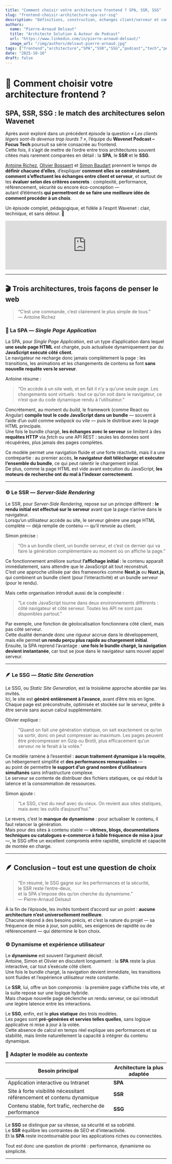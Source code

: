 ```yaml
---
title: "Comment choisir votre architecture frontend ? SPA, SSR, SSG"
slug: "frontend-choisir-architecture-spa-ssr-ssg"
description: "Définitions, construction, échanges client/serveur et comparaison selon des critères concrets (complexité, performance, SEO, sécurité, éco-conception) pour SPA, SSR et SSG."
authors:
  name: "Pierre‑Arnaud Delsaut"
  title: "Architecte Solution & Auteur de Podcast"
  url: "https://www.linkedin.com/in/pierre-arnaud-delsaut/"
  image_url: "/img/authors/delsaut-pierre-arnaud.jpg"
tags: ["frontend","architecture","SPA","SSR","SSG","podcast","tech","performance","seo","web-performance","rendering","static-site","scalability","ux","best-practices", "wavenet"] 
date: "2025-10-18"
draft: false
---
```


# 🦆 Comment choisir votre architecture frontend ?
## SPA, SSR, SSG : le match des architectures selon Wavenet

Après avoir exploré dans un précédent épisode la question *« Les clients légers sont-ils devenus trop lourds ? »*, l’équipe du **Wavenet Podcast – Focus Tech** poursuit sa série consacrée au frontend.  
Cette fois, il s’agit de mettre de l’ordre entre trois architectures souvent citées mais rarement comparées en détail : la **SPA**, le **SSR** et le **SSG**.  

[Antoine Richez](https://www.linkedin.com/in/antoine-richez/), [Olivier Bossaert](https://www.linkedin.com/in/olivierbossaer/) et [Simon Baudart](https://www.linkedin.com/in/simon-baudart/) prennent le temps de **définir chacune d’elles**, d’expliquer **comment elles se construisent**, **comment s’effectuent les échanges entre client et serveur**, et surtout de les **évaluer selon des critères concrets** : complexité, performance, référencement, sécurité ou encore éco-conception —  
autant d’éléments **qui permettront de se faire une meilleure idée de comment procéder à un choix**.  

Un épisode complet, pédagogique, et fidèle à l’esprit Wavenet : clair, technique, et sans détour. 🦆  

<iframe
    data-testid="embed-iframe" 
    style={{borderRadius: "12px"}}
    src="https://open.spotify.com/embed/episode/3FJoCBHvPubppapPNFPQgs?utm_source=generator" 
    width="100%" 
    height="152" 
    frameBorder="0" 
    allowfullscreen="" 
    allow="autoplay;
    clipboard-write; 
    encrypted-media; 
    fullscreen; 
    picture-in-picture" 
    loading="lazy">
</iframe>

---

## 🎬 Trois architectures, trois façons de penser le web

> “C’est une commande, c’est clairement le plus simple de tous.”  
> — Antoine Richez

### 🧩 La SPA — *Single Page Application*  

La SPA, pour *Single Page Application*, est un type d’application dans lequel **une seule page HTML** est chargée, puis actualisée dynamiquement par du **JavaScript exécuté côté client**.  
Le navigateur ne recharge donc jamais complètement la page : les transitions, les animations et les changements de contenu se font **sans nouvelle requête vers le serveur**.  

Antoine résume :  
> “On accède à un site web, et en fait il n’y a qu’une seule page. Les changements sont virtuels : tout ce qu’on voit dans le navigateur, ce n’est que du code dynamique rendu à l’utilisateur.”  

Concrètement, au moment du *build*, le framework (comme React ou Angular) **compile tout le code JavaScript dans un bundle** — souvent à l’aide d’un outil comme *webpack* ou *vite* — puis le distribue avec la page HTML principale.  
Une fois le bundle chargé, **les échanges avec le serveur** se limitent à des **requêtes HTTP** via *fetch* ou une API REST : seules les données sont récupérées, plus jamais des pages complètes.  

Ce modèle permet une navigation fluide et une forte réactivité, mais il a une contrepartie : au premier accès, **le navigateur doit télécharger et exécuter l’ensemble du bundle**, ce qui peut ralentir le chargement initial.  
De plus, comme la page HTML est vide avant exécution du JavaScript, **les moteurs de recherche ont du mal à l’indexer correctement**.  

---

### ⚙️ Le SSR — *Server-Side Rendering*  

Le SSR, pour *Server-Side Rendering*, repose sur un principe différent : **le rendu initial est effectué sur le serveur** avant que la page n’arrive dans le navigateur.  
Lorsqu’un utilisateur accède au site, le serveur génère une page HTML complète — déjà remplie de contenu — qu’il renvoie au client.

Simon précise :  
> “On a un bundle client, un bundle serveur, et c’est ce dernier qui va faire la génération complémentaire au moment où on affiche la page.”  

Ce fonctionnement améliore surtout **l’affichage initial** : le contenu apparaît immédiatement, sans attendre que le JavaScript ait tout reconstruit.  
C’est une approche utilisée par des frameworks comme **Next.js** ou **Nuxt.js**, qui combinent un bundle client (pour l’interactivité) et un bundle serveur (pour le rendu).  

Mais cette organisation introduit aussi de la complexité :  
> “Le code JavaScript tourne dans deux environnements différents : côté navigateur et côté serveur. Toutes les API ne sont pas disponibles partout.”  

Par exemple, une fonction de géolocalisation fonctionnera côté client, mais pas côté serveur.  
Cette dualité demande donc une rigueur accrue dans le développement, mais elle permet **un rendu perçu plus rapide au chargement initial**.  
Ensuite, la SPA reprend l’avantage : **une fois le bundle chargé, la navigation devient instantanée**, car tout se joue dans le navigateur sans nouvel appel serveur.

---

### 🪶 Le SSG — *Static Site Generation*  

Le SSG, ou *Static Site Generation*, est la troisième approche abordée par les invités.  
Ici, le site est **généré entièrement à l’avance**, avant d’être mis en ligne.  
Chaque page est préconstruite, optimisée et stockée sur le serveur, prête à être servie sans aucun calcul supplémentaire.  

Olivier explique :  
> “Quand on fait une génération statique, on sait exactement ce qu’on va sortir, donc on peut compresser au maximum. Les pages peuvent être précompresser en Gzip ou Brotli, plus efficacement qu’un serveur ne le ferait à la volée.”  

Ce modèle ramène à l’essentiel : **aucun traitement dynamique à la requête**, un hébergement simplifié et **des performances remarquables** —  
au point de permettre **le support d’un grand nombre d’utilisateurs simultanés** sans infrastructure complexe.  
Le serveur se contente de distribuer des fichiers statiques, ce qui réduit la latence et la consommation de ressources.  

Simon ajoute :  
> “Le SSG, c’est du neuf avec du vieux. On revient aux sites statiques, mais avec les outils d’aujourd’hui.”  

Le revers, c’est le **manque de dynamisme** : pour actualiser le contenu, il faut relancer la génération.  
Mais pour des sites à contenu stable — **vitrines, blogs, documentations techniques ou catalogues e-commerce à faible fréquence de mise à jour** —, le SSG offre un excellent compromis entre rapidité, simplicité et capacité de montée en charge.

---

## 🪶 Conclusion – tout est une question de choix

> “En résumé, le SSG gagne sur les performances et la sécurité,  
> le SSR reste l’entre-deux,  
> et la SPA s’impose dès qu’on cherche du dynamisme.”  
> — Pierre-Arnaud Delsaut  

À la fin de l’épisode, les invités tombent d’accord sur un point : **aucune architecture n’est universellement meilleure**.  
Chacune répond à des besoins précis, et c’est la nature du projet — sa fréquence de mise à jour, son public, ses exigences de rapidité ou de référencement — qui détermine le bon choix.  

### ⚙️ Dynamisme et expérience utilisateur  

Le **dynamisme** est souvent l’argument décisif.  
Antoine, Simon et Olivier en discutent longuement : la **SPA** reste la plus interactive, car tout s’exécute côté client.  
Une fois le bundle chargé, la navigation devient immédiate, les transitions sont fluides et l’expérience utilisateur reste constante.  

Le **SSR**, lui, offre un bon compromis : la première page s’affiche très vite, et la suite repose sur une logique hybride.  
Mais chaque nouvelle page déclenche un rendu serveur, ce qui introduit une légère latence entre les interactions.  

Le **SSG**, enfin, est le **plus statique** des trois modèles.  
Les pages sont **pré-générées et servies telles quelles**, sans logique applicative ni mise à jour à la volée.  
Cette absence de calcul en temps réel explique ses performances et sa stabilité, mais limite naturellement la capacité à intégrer du contenu dynamique.  

### 🎯 Adapter le modèle au contexte  

| Besoin principal | Architecture la plus adaptée |
|------------------|------------------------------|
| Application interactive ou Intranet | **SPA** |
| Site à forte visibilité nécessitant référencement et contenu dynamique | **SSR** |
| Contenu stable, fort trafic, recherche de performance | **SSG** |

Le **SSG** se distingue par sa vitesse, sa sécurité et sa sobriété.  
Le **SSR** équilibre les contraintes de SEO et d’interactivité.  
Et la **SPA** reste incontournable pour les applications riches ou connectées.  

Tout est donc une question de priorité : performance, dynamisme ou simplicité.

---
